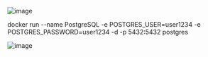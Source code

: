 ![image](https://github.com/sangbinlee/spring-board/assets/4024414/8e9dc4a6-11b8-4224-86a4-1a1e61486581)




docker run --name PostgreSQL -e POSTGRES_USER=user1234 -e POSTGRES_PASSWORD=user1234 -d -p 5432:5432 postgres

![image](https://github.com/sangbinlee/spring-board/assets/4024414/8bb03379-e7ee-41cf-ba87-415867e8c903)




















